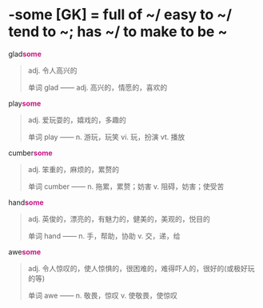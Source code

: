 # -some [GK] = full of ~/ easy to ~/ tend to ~; has ~/ to make to be ~

glad<b style="color: #C71585;">some</b>
> adj. 令人高兴的
>
> 单词 glad —— adj. 高兴的，情愿的，喜欢的

play<b style="color: #C71585;">some</b>
> adj. 爱玩耍的，嬉戏的，多趣的
>
> 单词 play —— n. 游玩，玩笑 vi. 玩，扮演 vt. 播放

cumber<b style="color: #C71585;">some</b>
> adj. 笨重的，麻烦的，累赘的
>
> 单词 cumber —— n.	拖累，累赘；妨害 v.	阻碍，妨害；使受苦

hand<b style="color: #C71585;">some</b>
> adj. 英俊的，漂亮的，有魅力的，健美的，美观的，悦目的
>
> 单词 hand —— n.	手，帮助，协助 v.	 交，递，给

awe<b style="color: #C71585;">some</b>
> adj. 令人惊叹的，使人惊惧的，很困难的，难得吓人的，很好的(或极好玩的等)
>
> 单词 awe —— n. 敬畏，惊叹 v. 使敬畏，使惊叹
